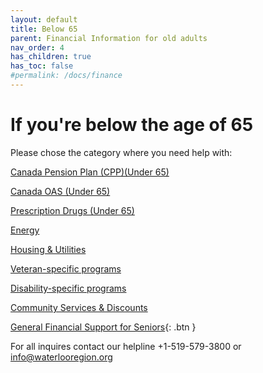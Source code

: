 ```yaml
---
layout: default
title: Below 65
parent: Financial Information for old adults
nav_order: 4
has_children: true
has_toc: false
#permalink: /docs/finance
---
```


# If you're below the age of 65 
Please chose the category where you need help with:

[Canada Pension Plan (CPP)(Under 65)](./CPPu65.md)

[Canada OAS (Under 65)](./COASu65.md)

[Prescription Drugs (Under 65)](./pdrugsu65.md)

[Energy](./energy.md)

[Housing & Utilities](./housing.md)

[Veteran-specific programs](./veteran.md)

[Disability-specific programs](./disability.md)

[Community Services & Discounts](./commservice.md)


[General Financial Support for Seniors](./financialhelp.md){: .btn }

For all inquires contact our helpline +1-519-579-3800 or [info@waterlooregion.org](mailto:info@waterlooregion.org)
